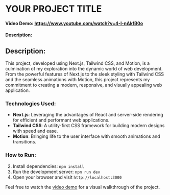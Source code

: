 # YOUR PROJECT TITLE
#### Video Demo:  <https://www.youtube.com/watch?v=4-I-nAkfB0o>
#### Description:
## Description:
This project, developed using Next.js, Tailwind CSS, and Motion, is a culmination of my exploration into the dynamic world of web development. From the powerful features of Next.js to the sleek styling with Tailwind CSS and the seamless animations with Motion, this project represents my commitment to creating a modern, responsive, and visually appealing web application.

### Technologies Used:
- **Next.js**: Leveraging the advantages of React and server-side rendering for efficient and performant web applications.
- **Tailwind CSS**: A utility-first CSS framework for building modern designs with speed and ease.
- **Motion**: Bringing life to the user interface with smooth animations and transitions.


### How to Run:
2. Install dependencies: `npm install`
3. Run the development server: `npm run dev`
4. Open your browser and visit `http://localhost:3000`

Feel free to watch the [video demo](https://www.youtube.com/watch?v=4-I-nAkfB0o) for a visual walkthrough of the project.
